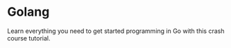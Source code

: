 # Golang
Learn everything you need to get started programming in Go with this crash course tutorial.
